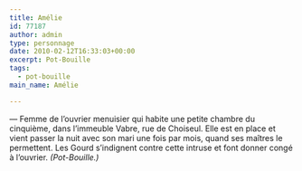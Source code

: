 ```yaml
---
title: Amélie
id: 77187
author: admin
type: personnage
date: 2010-02-12T16:33:03+00:00
excerpt: Pot-Bouille
tags:
  - pot-bouille
main_name: Amélie

---
```

— Femme de l&rsquo;ouvrier menuisier qui habite une petite chambre du cinquième, dans l&rsquo;immeuble Vabre, rue de Choiseul. Elle est en place et vient passer la nuit avec son mari une fois par mois, quand ses maîtres le permettent. Les Gourd s&rsquo;indignent contre cette intruse et font donner congé à l&rsquo;ouvrier. _(Pot-Bouille.)_